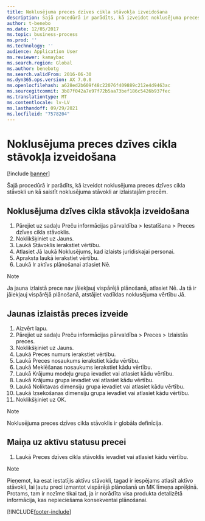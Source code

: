 ```yaml
---
title: Noklusējuma preces dzīves cikla stāvokļa izveidošana
description: Šajā procedūrā ir parādīts, kā izveidot noklusējuma preces dzīves cikla stāvokli un kā saistīt noklusējuma stāvokli ar izlaistajām precēm.
author: t-benebo
ms.date: 12/05/2017
ms.topic: business-process
ms.prod: ''
ms.technology: ''
audience: Application User
ms.reviewer: kamaybac
ms.search.region: Global
ms.author: benebotg
ms.search.validFrom: 2016-06-30
ms.dyn365.ops.version: AX 7.0.0
ms.openlocfilehash: a628ed2b609f48c22076f409889c212e4d9463ac
ms.sourcegitcommit: 3b87f042a7e97f72b5aa73bef186c5426b937fec
ms.translationtype: MT
ms.contentlocale: lv-LV
ms.lasthandoff: 09/29/2021
ms.locfileid: "7578204"
---
```

# <a name="create-a-default-product-lifecycle-state"></a>Noklusējuma preces dzīves cikla stāvokļa izveidošana

[!include [banner](../../includes/banner.md)]

Šajā procedūrā ir parādīts, kā izveidot noklusējuma preces dzīves cikla stāvokli un kā saistīt noklusējuma stāvokli ar izlaistajām precēm.


## <a name="create-a-default-lifecycle-state"></a>Noklusējuma dzīves cikla stāvokļa izveidošana
1. Pārejiet uz sadaļu Preču informācijas pārvaldība > Iestatīšana > Preces dzīves cikla stāvoklis.
2. Noklikšķiniet uz Jauns.
3. Laukā Stāvoklis ierakstiet vērtību.
4. Atlasiet Jā laukā Noklusējums, kad izlaists juridiskajai personai.
5. Apraksta laukā ierakstiet vērtību.
6. Laukā Ir aktīvs plānošanai atlasiet Nē.

> [!NOTE]
> Ja jauna izlaistā prece nav jāiekļauj vispārējā plānošanā, atlasiet Nē. Ja tā ir jāiekļauj vispārējā plānošanā, atstājiet vadīklas noklusējuma vērtību Jā.  

## <a name="create-a-new-released-product"></a>Jaunas izlaistās preces izveide
1. Aizvērt lapu.
2. Pārejiet uz sadaļu Preču informācijas pārvaldība > Preces > Izlaistās preces.
3. Noklikšķiniet uz Jauns.
4. Laukā Preces numurs ierakstiet vērtību.
5. Laukā Preces nosaukums ierakstiet kādu vērtību.
6. Laukā Meklēšanas nosaukums ierakstiet kādu vērtību.
7. Laukā Krājumu modeļu grupa ievadiet vai atlasiet kādu vērtību.
8. Laukā Krājumu grupa ievadiet vai atlasiet kādu vērtību.
9. Laukā Noliktavas dimensiju grupa ievadiet vai atlasiet kādu vērtību.
10. Laukā Izsekošanas dimensiju grupa ievadiet vai atlasiet kādu vērtību.
11. Noklikšķiniet uz OK.

> [!NOTE]
> Noklusējuma preces dzīves cikla stāvoklis ir globāla definīcija.  

## <a name="change-the-product-to-an-active-state"></a>Maiņa uz aktīvu statusu precei
1. Laukā Preces dzīves cikla stāvoklis ievadiet vai atlasiet kādu vērtību.

> [!NOTE]
> Pieņemot, ka esat iestatījis aktīvu stāvokli, tagad ir iespējams atlasīt aktīvo stāvokli, lai ļautu preci izmantot vispārējā plānošanā un MK līmeņa aprēķinā. Protams, tam ir nozīme tikai tad, ja ir norādīta visa produkta detalizētā informācija, kas nepieciešama konsekventai plānošanai.  



[!INCLUDE[footer-include](../../../includes/footer-banner.md)]